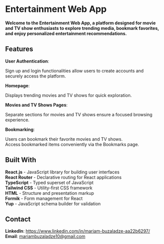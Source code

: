 # Entertainment Web App  

**Welcome to the Entertainment Web App, a platform designed for movie and TV show enthusiasts to explore trending media, bookmark favorites, and enjoy personalized entertainment recommendations.**  
  
  

## Features  
**User Authentication**:  

Sign up and login functionalities allow users to create accounts and securely access the platform.  

  
**Homepage**:  
  
Displays trending movies and TV shows for quick exploration.  

    
**Movies and TV Shows Pages**:  
  
Separate sections for movies and TV shows ensure a focused browsing experience.  

  
**Bookmarking**:  

   
Users can bookmark their favorite movies and TV shows.  
Access bookmarked items conveniently via the Bookmarks page.  

    
## Built With  

**React.js** - JavaScript library for building user interfaces  
**React Router** - Declarative routing for React applications  
**TypeScript** - Typed superset of JavaScript  
**Tailwind CSS** - Utility-first CSS framework  
**HTML** - Structure and presentation markup  
**Formik** - Form management for React  
**Yup** - JavaScript schema builder for validation  
  

## Contact

**LinkedIn**: https://www.linkedin.com/in/mariam-buzaladze-aa22b6297/  
**Email**: mariambuzaladze10@gmail.com  
